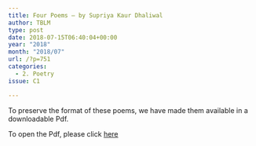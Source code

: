 ```yaml
---
title: Four Poems – by Supriya Kaur Dhaliwal
author: TBLM
type: post
date: 2018-07-15T06:40:04+00:00
year: "2018"
month: "2018/07"
url: /?p=751
categories:
  - 2. Poetry
issue: C1

---
```

To preserve the format of these poems, we have made them available in a downloadable Pdf.

To open the Pdf, please click [here][1]

 [1]: http://bombayliterarymagazine.com/wp-content/uploads/2018/07/TBLM_Dhaliwal_Final.pdf
